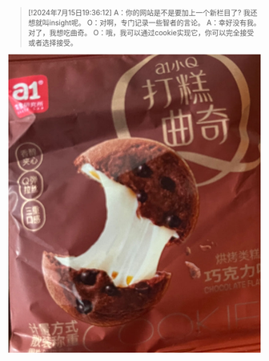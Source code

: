 
>[!2024年7月15日19:36:12]
>A：你的网站是不是要加上一个新栏目了? 我还想就叫insight呢。
>O：对啊，专门记录一些智者的言论。
>A：幸好没有我。对了，我想吃曲奇。
>O：哦，我可以通过cookie实现它，你可以完全接受或者选择接受。

![这个是能吃的cookie嘻嘻](cookie.jpg)



